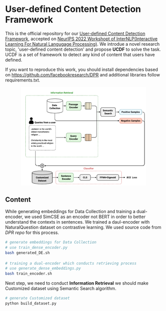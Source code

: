 # User-defined Content Detection Framework	


This is the official repository for our [User-defined Content Detection Framework](https://internlp.github.io/2022/documents/2022/papers/8.pdf), accepted on [NeurIPS 2022 Workshopt of InterNLP(Interactive Learning For Natural Langugage Processing)](https://internlp.github.io/2022/accepted_papers.html). 
We introdue a novel research topic, 'user-defined content detection' and propose **UCDF** to solve the task.
UCDF is a set of framework to detect any kind of content that users have defined.

If you want to reproduce this work, you should install dependencies based on  https://github.com/facebookresearch/DPR and additional libraries follow requirements.txt. 
<p align="center">
  <img src="./ucdf_framework.PNG" width="80%" height="80%">
</p>   



## Content
While generating embeddings for Data Collection and training a dual-encoder, we used SimCSE as an encoder not BERT in order to better understand the contexts in sentences. We trained a daul-encoder with NaturalQuestion dataset on contrastive learning. We used source code from *DPR repo* for this process. 
```sh
# generate embeddings for Data Collection
# use train_dense_encoder.py
bash generated_DE.sh

# training a dual-encoder which conducts retrieving process
# use generate_dense_embeddings.py
bash train_encoder.sh
```


Next step, we need to conduct __Information Retrieval__ we should make Customized dataset using Semantic Search algorithm.
```sh
# generate Customized dataset
python build_dataset.py
```


